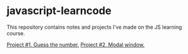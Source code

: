 # javascript-learncode

This repository contains notes and projects I've made on the JS learning course.

[Project #1. Guess the number.](https://github.com/ManoolK/javascript-learncode/tree/master/project_guess_number)
[Project #2. Modal window.](https://github.com/ManoolK/javascript-learncode/tree/master/project_modal_window)
